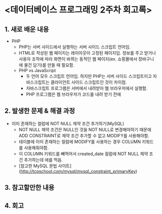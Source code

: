 <데이터베이스 프로그래밍 2주차 회고록>
=============================

## 1. 새로 배운 내용
* PHP
  * PHP는 서버 사이드에서 실행하는 서버 사이드 스크립트 언어임.
  * HTML로 작성된 웹 페이지는 레이아웃이 고정된 페이지임. 정보를 주고 받거나 사용자 조작에 따라 화면이 바뀌는 동적인 웹 페이지(ex. 쇼핑몰에서 장바구니에 물건 담기)를 만들 때 필요함.
  * PHP vs JavaScript
    * 두 언어 모두 스크립트 언어임. 하지만 PHP는 서버 사이드 스크립트이고 자바스크립트는 클라이언트 사이드 스크립트인 것이 차이점.
    * 자바스크립트 프로그램은 서버에서 내려받아 웹 브라우저에서 실행함.
    * PHP 프로그램은 웹 브라우저가 코드를 내려 받기 전에  

## 2. 발생한 문제 & 해결 과정
* 이미 존재하는 컬럼에 NOT NULL 제약 조건 추가하기(MySQL)
  * NOT NULL 제약 조건은 NULL인 것을 NOT NULL로 변경해야하기 때문에 ADD CONSTRAINT로 제약 조건 추가할 수 없고 MODIFY를 사용해야함.
  * 테이블에 이미 존재하는 컬럼에 MODIFY를 사용하는 경우 COLUMN 키워드를 사용해줘야함.
  * 이 COLUMN 키워드를 빼먹어서 created_date 컬럼에 NOT NULL 제약 조건 추가하는데 애를 먹음.
  * [참고한 MySQL 문법 사이트] (http://tcpschool.com/mysql/mysql_constraint_primaryKey)

## 3. 참고할만한 내용

## 4. 회고
